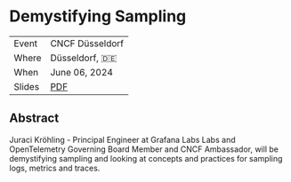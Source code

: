 # Demystifying Sampling

|           |                                                        |
| --------- | -------------------------------------------------------|
| Event     | CNCF Düsseldorf                                        |
| Where     | Düsseldorf, 🇩🇪                                         |
| When      | June 06, 2024                                          |
| Slides    | [PDF](slides.pdf)                                      |

## Abstract

Juraci Kröhling - Principal Engineer at Grafana Labs Labs and OpenTelemetry Governing Board Member and CNCF Ambassador, will be demystifying sampling and looking at concepts and practices for sampling logs, metrics and traces.
